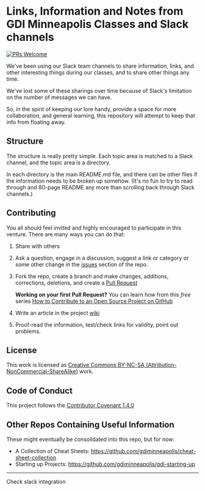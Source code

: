 # Links, Information and Notes from GDI Minneapolis Classes and Slack channels

[![PRs Welcome](https://img.shields.io/badge/PRs-welcome-brightgreen.svg?style=flat-square)](http://makeapullrequest.com)

We've been using our Slack team channels to share information, links,
and other interesting things during our classes, and to share other
things any time.

We've lost some of these sharings over time because of Slack's
limitation on the number of messages we can have.

So, in the spirit of keeping our lore handy, provide a space for more
collaboration, and general learning, this repository will attempt to
keep that info from floating away.

## Structure

The structure is really pretty simple. Each topic area is matched to a
Slack channel, and the topic area is a directory.

In each directory is the main README.md file, and there can be other
files if the information needs to be broken up somehow. (It's no fun
to try to read through and 80-page README any more than scrolling back
through Slack channels.)

## Contributing

You all should feel invited and highly encouraged to participate in
this venture. There are many ways you can do that:

1. Share with others

2. Ask a question, engage in a discussion, suggest a link or category
   or some other change in
   the
   [issues](https://github.com/gdiminneapolis/LinksInfoNotes/issues)
   section of the repo.

3. Fork the repo, create a branch and make changes, additions,
   corrections, deletions, and create
   a
   [Pull Request](https://github.com/gdiminneapolis/LinksInfoNotes/pulls)
   
   **Working on your first Pull Request?** You can learn how from this *free* series [How to Contribute to an Open Source Project on GitHub](https://egghead.io/series/how-to-contribute-to-an-open-source-project-on-github)

4. Write an article in the
   project
   [wiki](https://github.com/gdiminneapolis/LinksInfoNotes/wiki)

5. Proof-read the information, test/check links for validity, point
   out problems.

## License

This work is licensed as [Creative Commons BY-NC-SA
(Attribution-NonCommercial-ShareAlike)](https://creativecommons.org/licenses/by-nc-sa/4.0/) work.

## Code of Conduct

This project follows
the
[Contributor Covenant 1.4.0](http://contributor-covenant.org/version/1/4/)


## Other Repos Containing Useful Information

These might eventually be consolidated into this repo, but for now:

* A Collection of Cheat Sheets: <https://github.com/gdiminneapolis/cheat-sheet-collection>
* Starting up Projects: <https://github.com/gdiminneapolis/gdi-starting-up>


-----

Check slack integration
